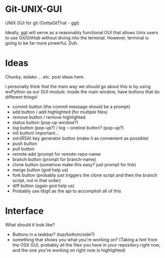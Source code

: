 Git-UNIX-GUI
============

UNIX GUI for git
(GottaGitThat - ggt)

Ideally, ggt will serve as a reasonably functional GUI that allows Unix users to use Git/GitHub without diving into the
terminal. However, terminal is going to be far more powerful. Duh.


Ideas
============
Chunky, stdako ... etc. post ideas here.

I personally think that the main way we should go about this is by using wxPython as our GUI module. Inside the main
window, have buttons that do different things!

- commit button (the commit message should be a prompt)
- add button / add highlighted (for multiple files)
- remove button / remove highlighted
- status button (pop-up window?)
- log button (pop-up?) / log --oneline button? (pop-up?)
- init button! important...
- ssh(RSA) key generator button (make it as convenient as possible)
- push button
- pull button
- remote add (prompt for remote-repo-name
- branch button (prompt for branch-name)
- clone button (somehow make this easy? just prompt for link)
- merge button (god help us)
- fork button (probably just triggers the clone script and then the branch script, not in that order)
- diff button (again god help us)
- Probably use libgit as the api to accomplish all of this


Interface
===========
What should it look like?

- Buttons in a taskbar? (top/bottom/side?)
- something that shows you what you're working on? (Taking a hint from the OSX GUI, probably all the files you have in your repository right now, and the one you're working on right now is highlighted)
